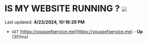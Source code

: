 # IS MY WEBSITE RUNNING ? [![](https://img.shields.io/static/v1?label=Sponsor&message=%E2%9D%A4&logo=GitHub&color=%23fe8e86)](https://github.com/sponsors/<username>)

Last updated: **4/23/2024, 10:16:29 PM**

- `GET` [https://youssefservice.me](https://youssefservice.me) - **Up** (351ms)
